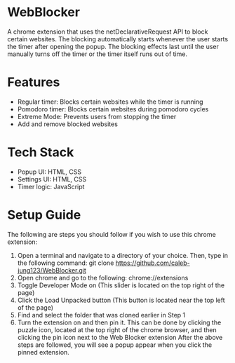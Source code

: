 # WebBlocker
A chrome extension that uses the netDeclarativeRequest API to block certain websites. The blocking automatically starts whenever the user starts the timer after opening the popup. The blocking effects last until the user manually turns off the timer or the timer itself runs out of time. 

# Features
- Regular timer: Blocks certain websites while the timer is running
- Pomodoro timer: Blocks certain websites during pomodoro cycles
- Extreme Mode: Prevents users from stopping the timer
- Add and remove blocked websites

# Tech Stack
- Popup UI: HTML, CSS
- Settings UI: HTML, CSS
- Timer logic: JavaScript

# Setup Guide
The following are steps you should follow if you wish to use this chrome extension:
1. Open a terminal and navigate to a directory of your choice. Then, type in the following command: git clone https://github.com/caleb-jung123/WebBlocker.git
2. Open chrome and go to the following: chrome://extensions
3. Toggle Developer Mode on (This slider is located on the top right of the page)
4. Click the Load Unpacked button (This button is located near the top left of the page)
5. Find and select the folder that was cloned earlier in Step 1
6. Turn the extension on and then pin it. This can be done by clicking the puzzle icon, located at the top right of the chrome browser, and then clicking the pin icon next to the Web Blocker extension
After the above steps are followed, you will see a popup appear when you click the pinned extension. 
